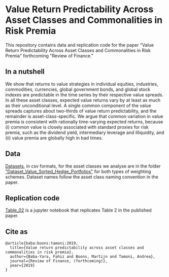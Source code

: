 # Value Return Predictability Across Asset Classes and Commonalities in Risk Premia
This repository contains data and replication code for the paper "Value Return Predictability Across Asset Classes and Commonalities in Risk Premia" forthcoming "Review of Finance."

## In a nutshell
We show that returns to value strategies in individual equities, industries, commodities, currencies, global government bonds, and global stock indexes are predictable in the time series by their respective value spreads. In all these asset classes, expected value returns vary by at least as much as their unconditional level. A single common component of the value spreads captures about two-thirds of value return predictability, and the remainder is asset-class-specific. We argue that common variation in value premia is consistent with rationally time-varying expected returns, because (i) common value is closely associated with standard proxies for risk premia, such as the dividend yield, intermediary leverage and illiquidity, and (ii) value premia are globally high in bad times.

## Data
[Datasets](https://github.com/BabaYara/Value_Return_Predictability_Across_Asset_Classes_and_Commonalities_in_Risk_Premia/tree/master/Datasets), in csv formats, for the asset classes we analyse are in the folder ["Dataset_Value_Sorted_Hedge_Portfolios"](https://github.com/BabaYara/Value_Return_Predictability_Across_Asset_Classes_and_Commonalities_in_Risk_Premia/tree/master/Dataset_Value_Sorted_Hedge_Portfolios) for both types of weighting schemes. Dataset names follow the asset class naming convention in the paper. 

## Replication code
[Table_02](https://github.com/BabaYara/Value_Return_Predictability_Across_Asset_Classes_and_Commonalities_in_Risk_Premia/blob/master/Table_02.ipynb) is a jupyter notebook that replicates Table 2 in the published paper. 

## Cite as 
```
@article{baba:boons:tamoni:2019,
  title={Value return predictability across asset classes and commonalities in risk premia},
  author={Baba-Yara, Fahiz and Boons, Martijn and Tamoni, Andrea},
  journal={Review of Finance, (forthcoming)},
  year={2019}
}  
```
